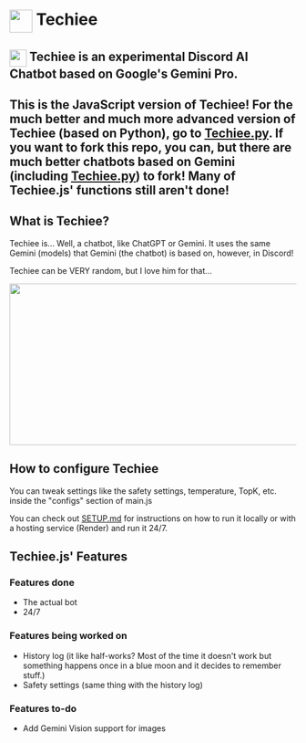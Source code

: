# <img src="https://github.com/MerBudd/Techiee.js/assets/82082386/43cc9180-c22f-4418-8949-9834a5066089" width="40" height="40" align=top> Techiee

## <img src="https://github.com/MerBudd/Techiee.js/assets/82082386/43cc9180-c22f-4418-8949-9834a5066089" width="30" height="30" align=top> Techiee is an experimental Discord AI Chatbot based on Google's Gemini Pro.

## This is the JavaScript version of Techiee! For the much better and much more advanced version of Techiee (based on Python), go to [Techiee.py](https://github.com/MerBudd/Techiee.py). If you want to fork this repo, you can, but there are much better chatbots based on Gemini (including [Techiee.py](https://github.com/MerBudd/Techiee)) to fork! Many of Techiee.js' functions still aren't done!

## What is Techiee?

Techiee is... Well, a chatbot, like ChatGPT or Gemini. It uses the same Gemini (models) that Gemini (the chatbot) is based on, however, in Discord!

Techiee can be VERY random, but I love him for that...

<img src="https://github.com/MerBudd/Techiee.js/assets/82082386/d9b79ff9-9274-4959-8cd6-317026625c84" width=540 height=283>


## How to configure Techiee

You can tweak settings like the safety settings, temperature, TopK, etc. inside the "configs" section of main.js

You can check out [SETUP.md](https://github.com/MerBudd/Techiee.js/blob/main/SETUP.md) for instructions on how to run it locally or with a hosting service (Render) and run it 24/7.

## Techiee.js' Features

### Features done

- The actual bot
- 24/7

### Features being worked on

- History log (it like half-works? Most of the time it doesn't work but something happens once in a blue moon and it decides to remember stuff.)
- Safety settings (same thing with the history log)

### Features to-do

- Add Gemini Vision support for images
